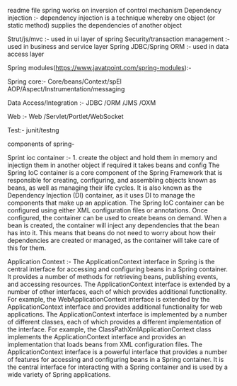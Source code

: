 readme file 
spring works on inversion of  control mechanism
Dependency injection :- dependency injection is a technique whereby one object (or static method) supplies the dependencies of another object

Strut/js/mvc :- used in ui layer of spring
Security/transaction management :- used in business and service layer
Spring JDBC/Spring ORM :- used in data access layer

Spring modules(https://www.javatpoint.com/spring-modules):- 

Spring core:- Core/beans/Context/spEl
AOP/Aspect/Instrumentation/messaging

Data Access/Integration :- JDBC /ORM /JMS /OXM

Web :- Web /Servlet/Portlet/WebSocket

Test:- junit/testng

components of spring- 

Sprint ioc container :- 1. create  the object and hold them in memory  and injectign them in another object if required 
it takes beans and config 
The Spring IoC container is a core component of the Spring Framework that is responsible for creating, configuring, and assembling objects known as beans, as well as managing their life cycles. It is also known as the Dependency Injection (DI) container, as it uses DI to manage the components that make up an application.
The Spring IoC container can be configured using either XML configuration files or annotations. Once configured, the container can be used to create beans on demand. When a bean is created, the container will inject any dependencies that the bean has into it. This means that beans do not need to worry about how their dependencies are created or managed, as the container will take care of this for them.

Application Context :- 
The ApplicationContext interface in Spring is the central interface for accessing and configuring beans in a Spring container. It provides a number of methods for retrieving beans, publishing events, and accessing resources.
The ApplicationContext interface is extended by a number of other interfaces, each of which provides additional functionality. For example, the WebApplicationContext interface is extended by the ApplicationContext interface and provides additional functionality for web applications.
The ApplicationContext interface is implemented by a number of different classes, each of which provides a different implementation of the interface. For example, the ClassPathXmlApplicationContext class implements the ApplicationContext interface and provides an implementation that loads beans from XML configuration files.
The ApplicationContext interface is a powerful interface that provides a number of features for accessing and configuring beans in a Spring container. It is the central interface for interacting with a Spring container and is used by a wide variety of Spring applications.